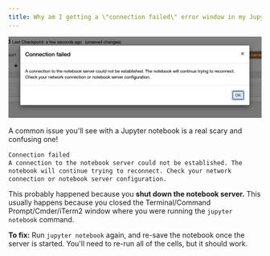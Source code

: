 ```yaml
---
title: Why am I getting a \"connection failed\" error window in my Jupyter notebook?
---
```


![Connection Failed error](images/connection-failed.png)

A common issue you'll see with a Jupyter notebook is a real scary and confusing one!

```
Connection failed
A connection to the notebook server could not be established. The notebook will continue trying to reconnect. Check your network connection or notebook server configuration.
```

This probably happened because you **shut down the notebook server.** This usually happens because you closed the Terminal/Command Prompt/Cmder/iTerm2 window where you were running the `jupyter notebook` command.

**To fix:** Run `jupyter notebook` again, and re-save the notebook once the server is started. You'll need to re-run all of the cells, but it should work.